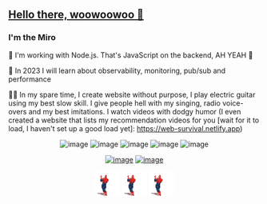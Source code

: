 ## <a href="https://www.youtube.com/watch?v=6golekgr-xc" id="hello">Hello there, woowoowoo 👋</a>
### I'm the Miro

👹 I'm working with Node.js. That's JavaScript on the backend, AH YEAH 🤘

👺 In 2023 I will learn about observability, monitoring, pub/sub and performance

👨‍💻 In my spare time, I create website without purpose, I play electric guitar using my best slow skill. I give people hell with my singing, radio voice-overs and my best imitations. I watch videos with dodgy humor (I even created a website that lists my recommendation videos for you [wait for it to load, I haven't set up a good load yet]: https://web-survival.netlify.app)

<div align="center">
  
![image](https://img.shields.io/badge/JavaScript-323330?style=for-the-badge&logo=javascript&logoColor=F7DF1E)
![image](https://img.shields.io/badge/Node.js-43853D?style=for-the-badge&logo=node-dot-js&logoColor=white)
![image](https://img.shields.io/badge/React-20232A?style=for-the-badge&logo=react&logoColor=61DAFB)
![image](https://img.shields.io/badge/PostgreSQL-316192?style=for-the-badge&logo=postgresql&logoColor=white)
![image](https://img.shields.io/badge/Ubuntu-E95420?style=for-the-badge&logo=ubuntu&logoColor=white)

[![image](https://img.shields.io/badge/LinkedIn-0077B5?style=for-the-badge&logo=linkedin&logoColor=white&link=https://www.linkedin.com/in/altamir-santos/)](https://www.linkedin.com/in/altamir-santos/)
[![image](https://img.shields.io/badge/Instagram-E4405F?style=for-the-badge&logo=instagram&logoColor=white&link=https://www.instagram.com/cafezinhoprodev/)](https://www.instagram.com/cafezinhoprodev/)
  
  <div>
    <img src="https://github.com/miroswd/miroswd/blob/main/assets/spiderman.gif" width="50px"/>
    <img src="https://github.com/miroswd/miroswd/blob/main/assets/spiderman.gif" width="50px"/>
    <img src="https://github.com/miroswd/miroswd/blob/main/assets/spiderman.gif" width="50px"/>
  </div>
</div>
